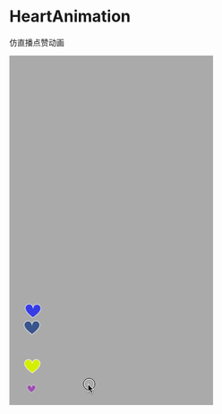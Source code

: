 # HeartAnimation
仿直播点赞动画
                
![image](https://github.com/shiyonghui/HeartAnimation/blob/master/demo.gif)
